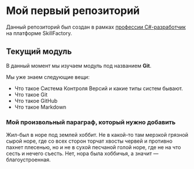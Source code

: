 # Мой первый репозиторий

Данный репозиторий был создан в рамках [профессии C#-разработчик](https://skillfactory.ru/csharp) на платформе SkillFactory.

## Текущий модуль
В данный момент мы изучаем модуль под названием **Git**.

Мы уже знаем следующие вещи:
* Что такое Система Контроля Версий и какие типы систем бывают.
* Что такое Git
* Что такое GitHub
* Что такое Markdown

### Мой произвольный параграф, который нужно добавить
Жил-был в норе под землей хоббит. Не в какой-то там мерзкой грязной сырой норе, где со всех сторон торчат хвосты червей и противно пахнет плесенью, но и не в сухой песчаной голой норе, где не на что сесть и нечего съесть. Нет, нора была хоббичья, а значит — благоустроенная.
